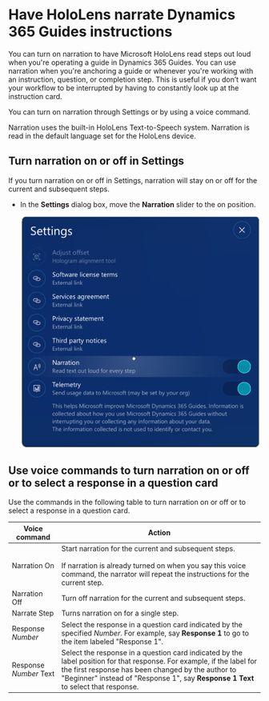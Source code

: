 

# Have HoloLens narrate Dynamics 365 Guides instructions

You can turn on narration to have Microsoft HoloLens read steps out loud when you're operating a guide in Dynamics 365 Guides. You can use narration when you're anchoring a 
guide or whenever you're working with an instruction, question, or completion step. This is useful if you don’t want your workflow to be interrupted by having to constantly look
up at the instruction card.  

You can turn on narration through Settings or by using a voice command.

Narration uses the built-in HoloLens Text-to-Speech system. Narration is read in the default language set for the HoloLens device.

## Turn narration on or off in Settings

If you turn narration on or off in Settings, narration will stay on or off for the current and subsequent steps.

- In the **Settings** dialog box, move the **Narration** slider to the on position.

   ![Narration setting](media/narration-setting.PNG "Narration setting")

## Use voice commands to turn narration on or off or to select a response in a question card

Use the commands in the following table to turn narration on or off or to select a response in a question card.

|Voice command |Action| 
|----------------------------|-----------------------------------------------------------------|
|Narration On |Start narration for the current and subsequent steps.<br><br>If narration is already turned on when you say this voice command, the narrator will repeat the instructions for the current step.| 
|Narration Off| Turn off narration for the current and subsequent steps. |
|Narrate Step| Turns narration on for a single step.|
|Response *Number*| Select the response in a question card indicated by the specified *Number*. For example, say **Response 1** to go to the item labeled "Response 1". |
|Response *Number* Text| Select the response in a question card indicated by the label position for that response. For example, if the label for the first response has been changed by the author to "Beginner" instead of "Response 1", say **Response 1 Text** to select that response.|

 
